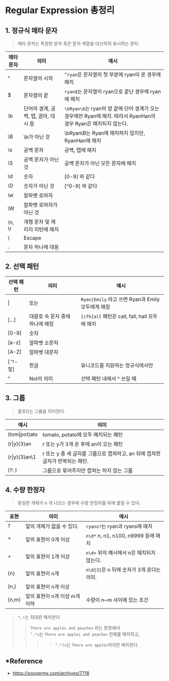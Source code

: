 # Regular Expression 총정리

## 1. 정규식 메타 문자
>메타 문자는 특정한 문자 혹은 문자 계열을 대신하여 표시하는 문자.

메타 문자 | 의미 | 예시
---- | ---- | ----
^ | 문자열의 시작 | `^ryan`은 문자열의 첫 부분에 ryan이 온 경우에 매치
$ | 문자열의 끝 | `ryan$`는 문자열이 ryan으로 끝난 경우에 ryan에 매치
\b | 단어의 경계, 공백, 탭, 콤마, 대시 등 | `\bRyan\b`는 ryan의 양 끝에 단어 경계가 오는 경우에만 Ryan에 매치. 따라서 RyanHan의 경우 Ryan은 매치되지 않는다.
\B | \b가 아닌 것 | \bRyan\B는 Ryan에 매치하지 않지만, RyanHan에 매치
\s | 공백 문자 | 공백, 탭에 매치
\S | 공백 문자가 아닌 것 | 공백 문자가 아닌 모든 문자에 매치
\d | 숫자 | [0-9] 와 같다
\D | 숫자가 아닌 것 | [^0-9] 와 같다
\w | 알파벳 로마자 |
\W | 알파벳 로마자가 아닌 것 |
\n, \r | 개행 문자 및 캐리지 리턴에 매치 |
\ | Escape |
. | 문자 하나에 대응 |

## 2. 선택 패턴
선택 패턴 | 의미 | 예시
---- | ---- | ----
\| | 또는 | `Ryan\|Emily` 라고 쓰면 Ryan과 Emily 모두에게 매칭
[...] | 대괄호 속 문자 중에 하나에 매칭 | `[cfh]all` 패턴은 call, fall, hall 모두에 매치
[0-9] | 숫자 |
[a-z] | 알파벳 소문자 |
[A-Z] | 알파벳 대문자 |
[ㄱ-힣] | 한글 | 유니코드를 지원하는 정규식에서만
\^ | Not의 의미 | 선택 패턴 내에서 ^ 쓰일 때

## 3. 그룹
>괄호()는 그룹을 의미한다.  

예시 | 의미
-- | --
(tom\|pot)ato | tomato, potato에 모두 매치되는 패턴
(r\|y){3}an | r 또는 y가 3개 온 후에 an이 오는 패턴
(r\|y){3}an\1 | r 또는 y 중 세 글자를 그룹으로 캡쳐하고, an 뒤에 캡쳐한 글자가 반복되는 패턴.
(?: ) | 그룹으로 묶어주지만 캡쳐는 하지 않는 그룹


## 4. 수량 한정자
>동일한 개체가 n 개 나오는 경우에 수량 한정자를 뒤에 붙일 수 있다.  

표현 | 의미 | 예시
---- | ---- | ----
\? | 앞의 개체가 없을 수 있다. | `ryans?`는 ryan과 ryans에 매치
\* | 앞의 표현이 0개 이상 | `n\d*` n, n1, n100, n9999 등에 매치
\+ | 앞의 표현이 1개 이상 | `n\d+` 위의 예시에서 n은 매치되지 않는다.
{n} | 앞의 표현이 n개 | `n\d{3}`은 n 뒤에 숫자가 3개 온다는 의미.
{n,} | 앞의 표현이 n개 이상 | 
{n,m} | 앞의 표현이 n개 이상 m개 이하 | 수량이 n~m 사이에 있는 조건

> `*`, `+`는 최대한 매치한다
>> `There are apples and peaches` 라는 문장에서  
>>`^.*s`는 `There are apples and peaches` 전체를 매치하고,
>>>>`^.*?s`는 `There are apples`까지만 매치한다.


## *Reference
- https://soooprmx.com/archives/7718
